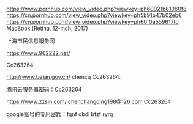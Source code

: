 https://www.pornhub.com/view_video.php?viewkey=ph60021b81060f8
https://cn.pornhub.com/view_video.php?viewkey=ph5b91b47b02eb6
https://cn.pornhub.com/view_video.php?viewkey=ph60f0a559617fd
MacBook (Retina, 12-inch, 2017)

上海市民信息服务网

https://www.962222.net/

Cc263264.


http://www.beian.gov.cn/ chencq Cc263264.

腾讯云服务器密码：Cc263264


https://www.zzsin.com/ chenchangqing198@126.com Cc263264

google账号的专用密匙：fqnf obdl btzf ryrq